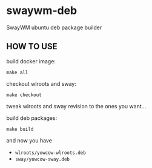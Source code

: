 swaywm-deb
==========

SwayWM ubuntu deb package builder

HOW TO USE
----------

build docker image:

    make all

checkout wlroots and sway:

    make checkout

tweak wlroots and sway revision to the ones you want...

build deb packages:

    make build

and now you have

* `wlroots/yowcow-wlroots.deb`
* `sway/yowcow-sway.deb`
